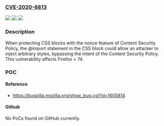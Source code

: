 ### [CVE-2020-6813](https://cve.mitre.org/cgi-bin/cvename.cgi?name=CVE-2020-6813)
![](https://img.shields.io/static/v1?label=Product&message=Firefox&color=blue)
![](https://img.shields.io/static/v1?label=Version&message=unspecified%20&color=brightgreen)
![](https://img.shields.io/static/v1?label=Vulnerability&message=%40import%20statements%20in%20CSS%20could%20bypass%20the%20Content%20Security%20Policy%20nonce%20feature&color=brightgreen)

### Description

When protecting CSS blocks with the nonce feature of Content Security Policy, the @import statement in the CSS block could allow an attacker to inject arbitrary styles, bypassing the intent of the Content Security Policy. This vulnerability affects Firefox < 74.

### POC

#### Reference
- https://bugzilla.mozilla.org/show_bug.cgi?id=1605814

#### Github
No PoCs found on GitHub currently.

